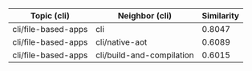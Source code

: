 | Topic (cli) | Neighbor (cli) | Similarity |
|-------------|-------------------|------------|
| cli/file-based-apps | cli | 0.8047 |
| cli/file-based-apps | cli/native-aot | 0.6089 |
| cli/file-based-apps | cli/build-and-compilation | 0.6015 |

